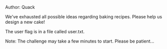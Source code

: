 Author: Quack

We've exhausted all possible ideas regarding baking recipes. Please help us design a new cake!

The user flag is in a file called user.txt.

Note: The challenge may take a few minutes to start. Please be patient...
